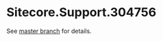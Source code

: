 # Sitecore.Support.304756

See [master branch](https://github.com/sitecoresupport/Sitecore.Support.304756) for details.